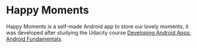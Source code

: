 Happy Moments
=============

Happy Moments is a self-made Android app to store our lovely moments, it was developed after studying the Udacity course [Developing Android Apps: Android Fundamentals](https://www.udacity.com/course/ud853).
